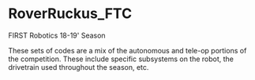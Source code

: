 # RoverRuckus_FTC
FIRST Robotics 18-19' Season

These sets of codes are a mix of the autonomous and tele-op portions of the competition. These include specific subsystems on the robot, the drivetrain used throughout the season, etc.
